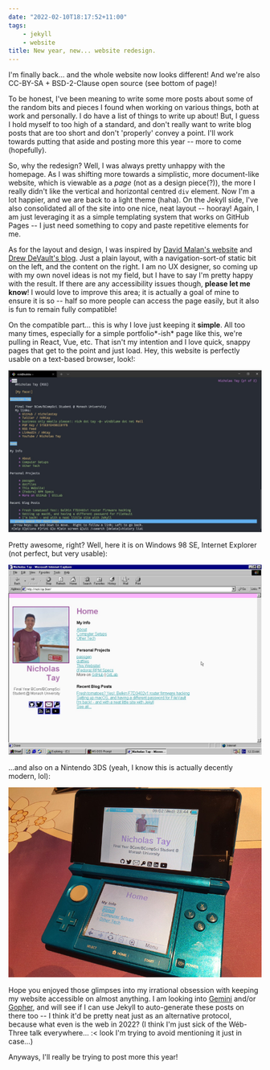 ```yaml
---
date: "2022-02-10T18:17:52+11:00"
tags:
    - jekyll
    - website
title: New year, new... website redesign.
---
```


I'm finally back... and the whole website now looks different! And we're also CC-BY-SA + BSD-2-Clause open source (see bottom of page)!

To be honest, I've been meaning to write some more posts about some of the random bits and pieces I found when working on various things, both at work and personally. I do have a list of things to write up about! But, I guess I hold myself to too high of a standard, and don't really want to write blog posts that are too short and don't 'properly' convey a point. I'll work towards putting that aside and posting more this year -- more to come (hopefully).

So, why the redesign? Well, I was always pretty unhappy with the homepage. As I was shifting more towards a simplistic, more document-like website, which is viewable as a *page* (not as a design piece(?)), the more I really didn't like the vertical and horizontal centred `div` element. Now I'm a lot happier, and we are back to a light theme (haha). On the Jekyll side, I've also consolidated all of the site into one nice, neat layout -- hooray! Again, I am just leveraging it as a simple templating system that works on GitHub Pages -- I just need something to copy and paste repetitive elements for me.

As for the layout and design, I was inspired by [David Malan's website](https://cs.harvard.edu/malan/) and [Drew DeVault's blog](https://drewdevault.com/). Just a plain layout, with a navigation-sort-of static bit on the left, and the content on the right. I am no UX designer, so coming up with my own novel ideas is not my field, but I have to say I'm pretty happy with the result. If there are any accessibility issues though, **please let me know**! I would love to improve this area; it is actually a goal of mine to ensure it is so -- half so more people can access the page easily, but it also is fun to remain fully compatible!

On the compatible part... this is why I love just keeping it **simple**. All too many times, especially for a simple portfolio*-ish* page like this, we're pulling in React, Vue, etc. That isn't my intention and I love quick, snappy pages that get to the point and just load. Hey, this website is perfectly usable on a text-based browser, look!:

![Lynx Web Browser navigated to this website with all HTML elements rendering decently](/static/post-img/202202-lynx.jpg "This website, open in Lynx Web Browser{{< cc >}}")

Pretty awesome, right? Well, here it is on Windows 98 SE, Internet Explorer (not perfect, but very usable):

![Windows 98 SE Internet Explorer 5 navigated to this website; sidebar navigation elements are a little misaligned, but general page layout looks correct and is usable](/static/post-img/202202-w98.jpg "Windows 98 SE, Internet Explorer 5")

...and also on a Nintendo 3DS (yeah, I know this is actually decently modern, lol):

![This website, as viewed on a Nintendo 3DS; mobile page layout is active and the only defect is the dot points not rendering properly](/static/post-img/202202-3ds.jpg "Nintendo 3DS Web Browser, latest firmware as of posting")

Hope you enjoyed those glimpses into my irrational obsession with keeping my website accessible on almost anything. I am looking into [Gemini](https://gemini.circumlunar.space/) and/or [Gopher](https://en.wikipedia.org/wiki/Gopher_(protocol)), and will see if I can use Jekyll to auto-generate these posts on there too -- I think it'd be pretty neat just as an alternative protocol, because what even is the web in 2022? (I think I'm just sick of the Wéb-Three talk everywhere... :&lt; look I'm trying to avoid mentioning it just in case...)

Anyways, I'll really be trying to post more this year!